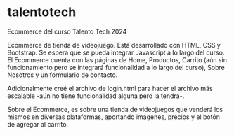 # talentotech
Ecommerce del curso Talento Tech 2024

Ecommerce de tienda de videojuego. Está desarrollado con HTML, CSS y Bootstrap. Se espera que se pueda integrar Javascript a lo largo del curso. El Ecommerce cuenta con las páginas de Home, Productos, Carrito (aún sin funcionamiento pero se integrará funcionalidad a lo largo del curso), Sobre Nosotros y un formulario de contacto. 

Adicionalmente creé el archivo de login.html para hacer el archivo más escalable -aún no tiene funcionalidad alguna pero la tendrá-.

Sobre el Ecommerce, es sobre una tienda de videojuegos que venderá los mismos en diversas plataformas, aportando imágenes, precios y el botón de agregar al carrito.